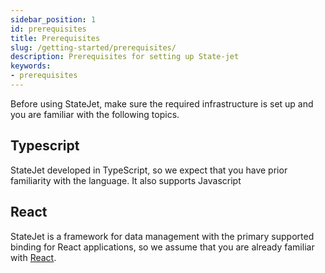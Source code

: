 ```yaml
---
sidebar_position: 1
id: prerequisites
title: Prerequisites
slug: /getting-started/prerequisites/
description: Prerequisites for setting up State-jet
keywords:
- prerequisites
---
```


Before using StateJet, make sure the required infrastructure is set up and you are familiar with the following topics.

## Typescript

StateJet developed in TypeScript, so we expect that you have prior familiarity with the language. It also supports Javascript

## React

StateJet is a framework for data management with the primary supported binding for React applications, so we assume that you are already familiar with [React](https://reactjs.org/).
